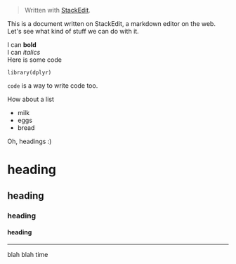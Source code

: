 


> Written with [StackEdit](https://stackedit.io/).

This is a document written on StackEdit, a markdown editor on the web.  
Let's see what kind of stuff we can do with it.

I can **bold**  
I can *italics*  
Here is some code

    library(dplyr)
` code ` is a way to write code too.

How about a list
* milk
* eggs
* bread

Oh, headings :)
# heading
## heading
### heading
#### heading

----------
blah blah
 time